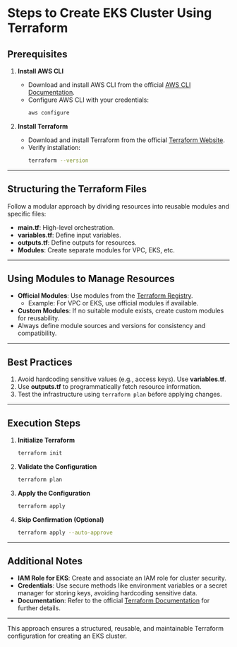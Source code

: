 # Steps to Create EKS Cluster Using Terraform

## Prerequisites

1. **Install AWS CLI**
   - Download and install AWS CLI from the official [AWS CLI Documentation](https://docs.aws.amazon.com/cli/latest/userguide/install-cliv2.html).
   - Configure AWS CLI with your credentials:
     ```bash
     aws configure
     ```

2. **Install Terraform**
   - Download and install Terraform from the official [Terraform Website](https://developer.hashicorp.com/terraform/downloads).
   - Verify installation:
     ```bash
     terraform --version
     ```

---

## Structuring the Terraform Files

Follow a modular approach by dividing resources into reusable modules and specific files:

- **main.tf**: High-level orchestration.
- **variables.tf**: Define input variables.
- **outputs.tf**: Define outputs for resources.
- **Modules**: Create separate modules for VPC, EKS, etc.

---

## Using Modules to Manage Resources

- **Official Modules**: Use modules from the [Terraform Registry](https://registry.terraform.io/).
  - Example: For VPC or EKS, use official modules if available.
- **Custom Modules**: If no suitable module exists, create custom modules for reusability.
- Always define module sources and versions for consistency and compatibility.

---

## Best Practices

1. Avoid hardcoding sensitive values (e.g., access keys). Use **variables.tf**.
2. Use **outputs.tf** to programmatically fetch resource information.
3. Test the infrastructure using `terraform plan` before applying changes.

---

## Execution Steps

1. **Initialize Terraform**
   ```bash
   terraform init
   ```

2. **Validate the Configuration**
   ```bash
   terraform plan
   ```

3. **Apply the Configuration**
   ```bash
   terraform apply
   ```

4. **Skip Confirmation (Optional)**
   ```bash
   terraform apply --auto-approve
   ```

---

## Additional Notes

- **IAM Role for EKS**: Create and associate an IAM role for cluster security.
- **Credentials**: Use secure methods like environment variables or a secret manager for storing keys, avoiding hardcoding sensitive data.
- **Documentation**: Refer to the official [Terraform Documentation](https://developer.hashicorp.com/terraform/docs) for further details.

---

This approach ensures a structured, reusable, and maintainable Terraform configuration for creating an EKS cluster.
